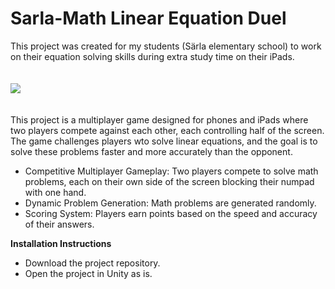 # Sarla-Math Linear Equation Duel

This project was created for my students (Särla elementary school) to work on their equation solving skills during extra study time on their iPads. <br /><br /><br />
<kbd>
![](https://github.com/FightingFalcon/Sarla-Math-Equation-Duel-Unity3D/blob/main/gif2.gif)
</kbd>
<br /><br /><br />This project is a multiplayer game designed for phones and iPads where two players compete against each other, each controlling half of the screen. The game challenges players wto solve linear equations, and the goal is to solve these problems faster and more accurately than the opponent.

* Competitive Multiplayer Gameplay: Two players compete to solve math problems, each on their own side of the screen blocking their numpad with one hand.
* Dynamic Problem Generation: Math problems are generated randomly.
* Scoring System: Players earn points based on the speed and accuracy of their answers.

**Installation Instructions**
* Download the project repository.
* Open the project in Unity as is.
